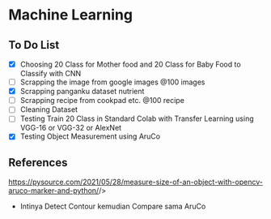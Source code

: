 # **Machine Learning**

## **To Do List**

- [X] Choosing 20 Class for Mother food and 20 Class for Baby Food to Classify with CNN
- [ ] Scrapping the image from google images @100 images
- [X] Scrapping panganku dataset nutrient
- [ ] Scrapping recipe from cookpad etc. @100 recipe
- [ ] Cleaning Dataset
- [ ] Testing Train 20 Class in Standard Colab with Transfer Learning using VGG-16 or VGG-32 or AlexNet
- [X] Testing Object Measurement using AruCo

## **References**

<https://pysource.com/2021/05/28/measure-size-of-an-object-with-opencv-aruco-marker-and-python/>/>
    
- Intinya Detect Contour kemudian Compare sama AruCo
